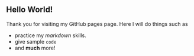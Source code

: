 ## Hello World!
Thank you for visiting my GitHub pages page. 
Here I will do things such as 
- practice my *markdown* skills.
- give sample `code`
- and **much** more!
